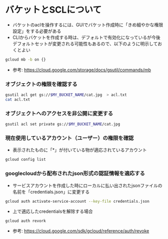 # バケットとSCLについて
- バケットのaclを操作するには、GUIでバケット作成時に「きめ細やかな権限設定」をする必要がある
- CLIからバケットを作成する時は、デフォルトで有効化になっているが今後デフォルトセットが変更される可能性もあるので、以下のように明示しておくとよい
```sh
gcloud mb -b on {}
```
- 参考: https://cloud.google.com/storage/docs/gsutil/commands/mb

### オブジェクトの権限を確認する
```sh
gsutil acl get gs://$MY_BUCKET_NAME/cat.jpg  > acl.txt
cat acl.txt
```

### オブジェクトへのアクセスを非公開に変更する
```sh
gsutil acl set private gs://$MY_BUCKET_NAME/cat.jpg
```

### 現在使用しているアカウント（ユーザー）の権限を確認
- 表示されたものに「*」が付いている物が適応されているアカウント
```sh
gcloud config list
```

### googlecloudから配布されたjson形式の認証情報を適応する
- サービスアカウントを作成した時にローカルに払い出されたjsonファイルの名前を「credentials.json」に変更する
```sh
gcloud auth activate-service-account --key-file credentials.json
```
- 上で適応したcredentialsを解除する場合
```
gcloud auth revork
```
- 参考: https://cloud.google.com/sdk/gcloud/reference/auth/revoke



